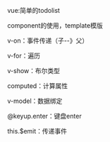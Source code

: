 
vue:简单的todolist

component的使用，template模版

v-on：事件传递（子--》父）

v-for：遍历

v-show：布尔类型

computed：计算属性

v-model：数据绑定

@keyup.enter：键盘enter

this.$emit：传递事件